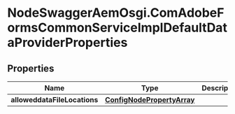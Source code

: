 # NodeSwaggerAemOsgi.ComAdobeFormsCommonServiceImplDefaultDataProviderProperties

## Properties

Name | Type | Description | Notes
------------ | ------------- | ------------- | -------------
**alloweddataFileLocations** | [**ConfigNodePropertyArray**](ConfigNodePropertyArray.md) |  | [optional] 


